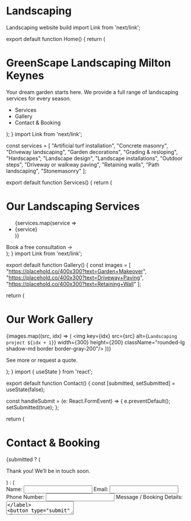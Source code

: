 # Landscaping
Landscaping website build 
import Link from 'next/link';

export default function Home() {
  return (
    <main className="min-h-screen flex flex-col items-center justify-center bg-gradient-to-br from-green-200 to-blue-100 p-6">
      <div className="max-w-2xl w-full bg-white rounded-xl shadow-lg p-8 text-center">
        <h1 className="text-4xl font-bold text-green-700 mb-4">GreenScape Landscaping Milton Keynes</h1>
        <p className="text-lg mb-8">Your dream garden starts here. We provide a full range of landscaping services for every season.</p>
        <nav>
          <ul className="flex flex-col md:flex-row justify-center gap-4">
            <li>
              <Link href="/services" className="text-white bg-green-600 hover:bg-green-700 px-6 py-2 rounded transition">Services</Link>
            </li>
            <li>
              <Link href="/gallery" className="text-white bg-green-600 hover:bg-green-700 px-6 py-2 rounded transition">Gallery</Link>
            </li>
            <li>
              <Link href="/contact" className="text-white bg-green-600 hover:bg-green-700 px-6 py-2 rounded transition">Contact & Booking</Link>
            </li>
          </ul>
        </nav>
      </div>
    </main>
  );
}
import Link from 'next/link';

const services = [
  "Artificial turf installation",
  "Concrete masonry",
  "Driveway landscaping",
  "Garden decorations",
  "Grading & resloping",
  "Hardscapes",
  "Landscape design",
  "Landscape installations",
  "Outdoor steps",
  "Driveway or walkway paving",
  "Retaining walls",
  "Path landscaping",
  "Stonemasonry"
];

export default function Services() {
  return (
    <main className="min-h-screen flex flex-col items-center bg-gradient-to-br from-green-100 to-blue-50 p-6">
      <div className="max-w-xl w-full bg-white rounded-xl shadow-md p-8">
        <h1 className="text-3xl font-bold text-green-700 mb-6 text-center">Our Landscaping Services</h1>
        <ul className="list-disc pl-6 space-y-2 mb-8">
          {services.map(service => <li key={service} className="text-lg">{service}</li>)}
        </ul>
        <div className="text-center">
          <Link href="/contact" className="text-white bg-green-600 hover:bg-green-700 px-6 py-2 rounded transition">Book a free consultation →</Link>
        </div>
      </div>
    </main>
  );
}
import Link from 'next/link';

export default function Gallery() {
  const images = [
    "https://placehold.co/400x300?text=Garden+Makeover",
    "https://placehold.co/400x300?text=Driveway+Paving",
    "https://placehold.co/400x300?text=Retaining+Wall"
  ];

  return (
    <main className="min-h-screen flex flex-col items-center bg-gradient-to-br from-green-100 to-blue-50 p-6">
      <div className="max-w-3xl w-full bg-white rounded-xl shadow-md p-8">
        <h1 className="text-3xl font-bold text-green-700 mb-6 text-center">Our Work Gallery</h1>
        <div className="flex flex-wrap gap-6 justify-center mb-6">
          {images.map((src, idx) => (
            <img key={idx} src={src} alt={`Landscaping project ${idx + 1}`} width={300} height={200}
              className="rounded-lg shadow-md border border-gray-200"/>
          ))}
        </div>
        <p className="text-center">See more or <Link href="/contact" className="text-green-700 underline">request a quote</Link>.</p>
      </div>
    </main>
  );
}
import { useState } from 'react';

export default function Contact() {
  const [submitted, setSubmitted] = useState(false);

  const handleSubmit = (e: React.FormEvent<HTMLFormElement>) => {
    e.preventDefault();
    setSubmitted(true);
  };

  return (
    <main className="min-h-screen flex flex-col items-center bg-gradient-to-br from-green-100 to-blue-50 p-6">
      <div className="max-w-md w-full bg-white rounded-xl shadow-md p-8">
        <h1 className="text-3xl font-bold text-green-700 mb-6 text-center">Contact & Booking</h1>
        {submitted ? (
          <p className="text-green-700 text-center text-lg">Thank you! We’ll be in touch soon.</p>
        ) : (
          <form onSubmit={handleSubmit} className="flex flex-col gap-4">
            <label className="flex flex-col">
              Name:
              <input type="text" required className="border rounded px-3 py-2 mt-1"/>
            </label>
            <label className="flex flex-col">
              Email:
              <input type="email" required className="border rounded px-3 py-2 mt-1"/>
            </label>
            <label className="flex flex-col">
              Phone Number:
              <input type="tel" required className="border rounded px-3 py-2 mt-1"/>
            </label>
            <label className="flex flex-col">
              Message / Booking Details:
              <textarea required rows={4} className="border rounded px-3 py-2 mt-1"/>
            </label>
            <button type="submit" className="bg-green-600 text-white px-6 py-2 rounded hover:bg-green-700 transition">Send</button>
          </form>
        )}
      </div>
    </main>
  );
}
/** @type {import('tailwindcss').Config} */
module.exports = {
  content: [
    "./pages/**/*.{js,ts,jsx,tsx}",
    "./components/**/*.{js,ts,jsx,tsx}"
  ],
  theme: {
    extend: {},
  },
  plugins: [],
}
@tailwind base;
@tailwind components;
@tailwind utilities;

body {
  @apply bg-gray-50 text-gray-900;
  font-family: 'Inter', sans-serif;
}
import '../styles/globals.css'
import type { AppProps } from 'next/app'

export default function App({ Component, pageProps }: AppProps) {
  return <Component {...pageProps} />
}
{
  "name": "landscaping-demo",
  "version": "1.0.0",
  "private": true,
  "scripts": {
    "dev": "next dev",
    "build": "next build",
    "start": "next start",
    "lint": "next lint"
  },
  "dependencies": {
    "next": "14.1.0",
    "react": "18.2.0",
    "react-dom": "18.2.0"
  },
  "devDependencies": {
    "autoprefixer": "^10.4.0",
    "postcss": "^8.4.0",
    "tailwindcss": "^3.4.0",
    "typescript": "^5.3.0"
  }
}
module.exports = {
  plugins: {
    tailwindcss: {},
    autoprefixer: {},
  },
}
import { Html, Head, Main, NextScript } from 'next/document'

export default function Document() {
  return (
    <Html lang="en">
      <Head>
        <link rel="preconnect" href="https://fonts.googleapis.com"/>
        <link rel="preconnect" href="https://fonts.gstatic.com" crossOrigin="anonymous"/>
        <link href="https://fonts.googleapis.com/css2?family=Inter:wght@400;600;700&display=swap" rel="stylesheet"/>
        <meta name="description" content="Landscaping Services in Milton Keynes. Book your garden transformation today!"/>
      </Head>
      <body>
        <Main />
        <NextScript />
      </body>
    </Html>
  )
}
